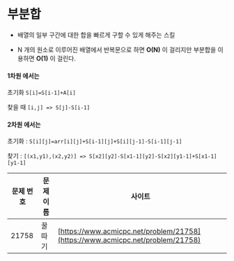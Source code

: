 # 부분합

- 배열의 일부 구간에 대한 합을 빠르게 구할 수 있게 해주는 스킬

- N 개의 원소로 이루어진 배열에서 반복문으로 하면 **O(N)** 이 걸리지만 부분합을 이용하면 **O(1)** 이 걸린다.

#### 1차원 에서는

초기화 `S[i]=S[i-1]+A[i]`

찾을 때 `[i,j] => S[j]-S[i-1]`

#### 2차원 에서는

초기화 : `S[i][j]=arr[i][j]+S[i-1][j]+S[i][j-1]-S[i-1][j-1]`

찾기 : `[(x1,y1),(x2,y2)] => S[x2][y2]-S[x1-1][y2]-S[x2][y1-1]+S[x1-1][y1-1]`

| 문제 번호 | 문제 이름 | 사이트                                                                         |
| --------- | --------- | ------------------------------------------------------------------------------ |
| 21758     | 꿀 따기   | [https://www.acmicpc.net/problem/21758](https://www.acmicpc.net/problem/21758) |
